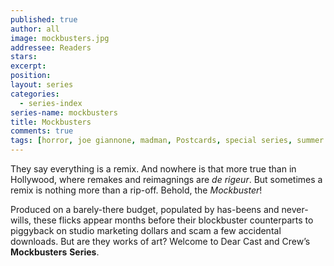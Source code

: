 ```yaml
---
published: true
author: all
image: mockbusters.jpg
addressee: Readers
stars: 
excerpt: 
position: 
layout: series
categories:
  - series-index
series-name: mockbusters
title: Mockbusters
comments: true
tags: [horror, joe giannone, madman, Postcards, special series, summer camp, Summer Camp]
---
```

They say everything is a remix. And nowhere is that more true than in Hollywood, where remakes and reimagnings are *de rigeur*. But sometimes a remix is nothing more than a rip-off. Behold, the _Mockbuster_!

Produced on a barely-there budget, populated by has-beens and never-wills, these flicks appear months before their blockbuster counterparts to piggyback on studio marketing dollars and scam a few accidental downloads. But are they works of art? Welcome to Dear Cast and Crew’s **Mockbusters** **Series**.